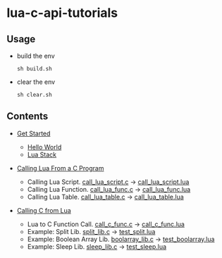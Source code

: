 # lua-c-api-tutorials

## Usage

- build the env

  ~~~shell
  sh build.sh
  ~~~

- clear the env

  ~~~shell
  sh clear.sh
  ~~~

## Contents

* [Get Started](./doc/01_get_started.md)
  * [Hello World](./src/01.hello.c)
  * [Lua Stack](./src/02_stack.c)

* [Calling Lua From a C Program](./doc/02_calling_lua_from_a_c_program.md)
  * Calling Lua Script.  [call_lua_script.c](./src/03_call_lua_script.c) -> [call_lua_script.lua](./src/call_lua_script.lua)
  * Calling Lua Function.  [call_lua_func.c](./src/04_call_lua_func.c) -> [call_lua_func.lua](./src/call_lua_script.lua)
  * Calling Lua Table.  [call_lua_table.c](./src/05_call_lua_table.c) -> [call_lua_table.lua](./src/call_lua_table.lua)

* [Calling C from Lua](/doc/03_calling_c_from_lua.md)
  * Lua to C Function Call.  [call_c_func.c](./src/06_call_lua_script.c) -> [call_c_func.lua](./src/call_c_func.lua)
  * Example: Split Lib.  [split_lib.c](./src/07_split_lib.c) -> [test_split.lua](./src/test_split.lua)
  * Example: Boolean Array Lib.  [boolarray_lib.c](./src/08_boolarray_lib.c) -> [test_boolarray.lua](./src/test_boolarray.lua)
  * Example: Sleep Lib.  [sleep_lib.c](./src/09_sleep_lib.c) -> [test_sleep.lua](./src/test_sleep.lua)